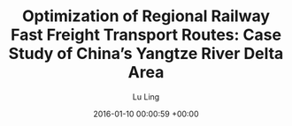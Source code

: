 ---
layout: post
title:  "Optimization of Regional Railway Fast Freight Transport Routes: Case Study of China’s Yangtze River Delta Area"
date:   2016-01-10 00:00:59 +00:00
image: images/empty.png
authors: Lu Ling, Feng Li
categories: research
description: Operation research
author: "Lu Ling"
venue: Transportation Research Board (2016)
paper: https://trid.trb.org/view/1393648
---